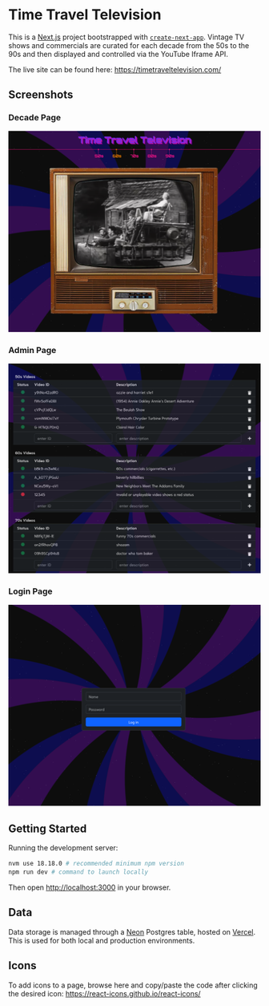 # Time Travel Television

This is a [Next.js](https://nextjs.org) project bootstrapped with [`create-next-app`](https://nextjs.org/docs/app/api-reference/cli/create-next-app). Vintage TV shows and commercials are curated for each decade from the 50s to the 90s and then displayed and controlled via the YouTube Iframe API. 

The live site can be found here: https://timetraveltelevision.com/

## Screenshots
### Decade Page
![Decade Page](https://github.com/jameson5555/timetraveltelevision/blob/main/public/screenshots/decades-page.png?raw=true?raw=true)

### Admin Page
![Admin Page](https://github.com/jameson5555/timetraveltelevision/blob/main/public/screenshots/admin-page.png?raw=true?raw=true)

### Login Page
![Login Page](https://github.com/jameson5555/timetraveltelevision/blob/main/public/screenshots/login-page.png?raw=true)

## Getting Started

Running the development server:

```bash
nvm use 18.18.0 # recommended minimum npm version
npm run dev # command to launch locally
```

Then open [http://localhost:3000](http://localhost:3000) in your browser.


## Data
Data storage is managed through a [Neon](https://console.neon.tech/) Postgres table, hosted on [Vercel](https://vercel.com/). This is used for both local and production environments.

## Icons
To add icons to a page, browse here and copy/paste the code after clicking the desired icon: https://react-icons.github.io/react-icons/
